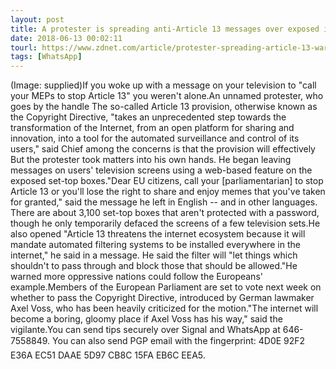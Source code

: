 ```yaml
---
layout: post
title: A protester is spreading anti-Article 13 messages over exposed internet TVs
date: 2018-06-13 00:02:11
tourl: https://www.zdnet.com/article/protester-spreading-article-13-warnings-over-exposed-internet-tv/
tags: [WhatsApp]
---
```

(Image: supplied)If you woke up with a message on your television to "call your MEPs to stop Article 13" you weren't alone.An unnamed protester, who goes by the handle The so-called Article 13 provision, otherwise known as the Copyright Directive, "takes an unprecedented step towards the transformation of the Internet, from an open platform for sharing and innovation, into a tool for the automated surveillance and control of its users," said Chief among the concerns is that the provision will effectively But the protester took matters into his own hands. He began leaving messages on users' television screens using a web-based feature on the exposed set-top boxes."Dear EU citizens, call your [parliamentarian] to stop Article 13 or you'll lose the right to share and enjoy memes that you've taken for granted," said the message he left in English -- and in other languages. There are about 3,100 set-top boxes that aren't protected with a password, though he only temporarily defaced the screens of a few television sets.He also opened "Article 13 threatens the internet ecosystem because it will mandate automated filtering systems to be installed everywhere in the internet," he said in a message. He said the filter will "let things which shouldn't to pass through and block those that should be allowed."He warned more oppressive nations could follow the Europeans' example.Members of the European Parliament are set to vote next week on whether to pass the Copyright Directive, introduced by German lawmaker Axel Voss, who has been heavily criticized for the motion."The internet will become a boring, gloomy place if Axel Voss has his way," said the vigilante.You can send tips securely over Signal and WhatsApp at 646-7558849. You can also send PGP email with the fingerprint: 4D0E 92F2 E36A EC51 DAAE 5D97 CB8C 15FA EB6C EEA5.